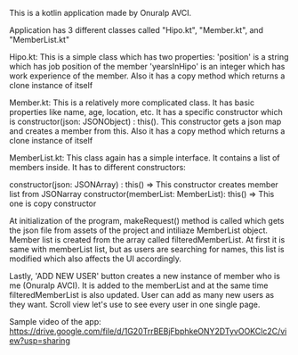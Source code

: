 This is a kotlin application made by Onuralp AVCI.

Application has 3 different classes called "Hipo.kt", "Member.kt", and "MemberList.kt"

Hipo.kt: This is a simple class which has two properties: 'position' is a string which has job position of the member 'yearsInHipo' is an integer which has work experience of the member. Also it has a copy method which returns a clone instance of itself

Member.kt: This is a relatively more complicated class. It has basic properties like name, age, location, etc. It has a specific constructor which is constructor(json: JSONObject) : this(). This constructor gets a json map and creates a member from this. Also it has a copy method which returns a clone instance of itself

MemberList.kt: This class again has a simple interface. It contains a list of members inside. It has to different constructors:

constructor(json: JSONArray) : this() => This constructor creates member list from JSONarray
constructor(memberList: MemberList): this() => This one is copy constructor

At initialization of the program, makeRequest() method is called which gets the json file from assets of the project and intiliaze MemberList object. Member list is created from the array called filteredMemberList. At first it is same with memberList list, but as users are searching for names, this list is modified which also affects the UI accordingly.

Lastly, 'ADD NEW USER' button creates a new instance of member who is me (Onuralp AVCI). It is added to the memberList and at the same time filteredMemberList is also updated. User can add as many new users as they want. Scroll view let's use to see every user in one single page.

Sample video of the app: https://drive.google.com/file/d/1G20TrrBEBjFbphkeONY2DTyvOOKClc2C/view?usp=sharing
